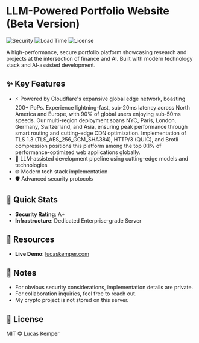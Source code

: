 # LLM-Powered Portfolio Website (Beta Version)

![Security](https://img.shields.io/badge/Security-A+-darkgreen) ![Load Time](https://img.shields.io/badge/Load%20Time-<100ms-brightgreen) ![License](https://img.shields.io/badge/License-MIT-blue)

A high-performance, secure portfolio platform showcasing research and projects at the intersection of finance and AI. Built with modern technology stack and AI-assisted development.

## ✨ Key Features

- ⚡ Powered by Cloudflare's expansive global edge network, boasting 200+ PoPs. Experience lightning-fast, sub-20ms latency across North America and Europe, with 90% of global users enjoying sub-50ms speeds. Our multi-region deployment spans NYC, Paris, London, Germany, Switzerland, and Asia, ensuring peak performance through smart routing and cutting-edge CDN optimization. Implementation of TLS 1.3 (TLS_AES_256_GCM_SHA384), HTTP/3 (QUIC), and Brotli compression positions this platform among the top 0.1% of performance-optimized web applications globally.
- 🤖 LLM-assisted development pipeline using cutting-edge models and technologies
- 🌐 Modern tech stack implementation
- 🛡️ Advanced security protocols 

## 🚀 Quick Stats
- **Security Rating**: A+
- **Infrastructure**: Dedicated Enterprise-grade Server 

## 🔗 Resources
- **Live Demo**: [lucaskemper.com](https://lucaskemper.com)

## 📝 Notes

- For obvious security considerations, implementation details are private. 
- For collaboration inquiries, feel free to reach out. 
- My crypto project is not stored on this server. 
## 📜 License

MIT © Lucas Kemper
